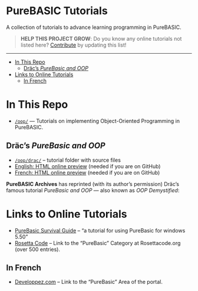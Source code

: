 PureBASIC Tutorials
===================

A collection of tutorials to advance learning programming in PureBASIC.

> **HELP THIS PROJECT GROW**: Do you know any online tutorials not listed here? [Contribute](../CONTRIBUTING.md) by updating this list!

------------------------------------------------------------------------

<!-- #toc -->
-   [In This Repo](#in-this-repo)
    -   [Dräc’s *PureBasic and OOP*](#dr%C3%A4cs-purebasic-and-oop)
-   [Links to Online Tutorials](#links-to-online-tutorials)
    -   [In French](#in-french)

<!-- /toc -->
In This Repo
============

-   [`/oop/`](./oop/) — Tutorials on implementing Object-Oriented Programming in PureBASIC.

Dräc’s *PureBasic and OOP*
--------------------------

-   [`/oop/drac/`](./oop/drac/) – tutorial folder with source files
-   [English: HTML online preview](http://htmlpreview.github.io/?https://github.com/tajmone/purebasic-archives/blob/master/tutorials/oop/drac/en/OOP-Demystified.html) (needed if you are on GitHub)
-   [French: HTML online preview](http://htmlpreview.github.io/?https://github.com/tajmone/purebasic-archives/blob/master/tutorials/oop/drac/fr/POO-Demystifiee.html) (needed if you are on GitHub)

**PureBASIC Archives** has reprinted (with its author’s permission) Dräc’s famous tutorial *PureBasic and OOP* — also known as *OOP Demystified*:

Links to Online Tutorials
=========================

-   [PureBasic Survival Guide](http://ninelizards.com/purebasic/) – “a tutorial for using PureBasic for windows 5.50”
-   [Rosetta Code](http://rosettacode.org/wiki/Category:PureBasic) – Link to the “PureBasic” Category at Rosettacode.org (over 500 entries).

In French
---------

-   [Developpez.com](http://purebasic.developpez.com/) – Link to the “PureBasic” Area of the portal.

